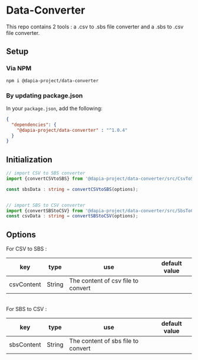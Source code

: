 # Data-Converter

This repo contains 2 tools : a .csv to .sbs file converter and a .sbs to .csv file converter.

## Setup

### Via NPM

```console
npm i @dapia-project/data-converter
```

### By updating package.json

In your `package.json`, add the following:

```json
{
  "dependencies": {
    "@dapia-project/data-converter" : "^1.0.4"
  }
}
```

## Initialization

```typescript
// import CSV to SBS converter
import {convertCSVtoSBS} from '@dapia-project/data-converter/src/CsvToSbs'

const sbsData : string = convertCSVtoSBS(options);


// import SBS to CSV converter
import {convertSBStoCSV} from '@dapia-project/data-converter/src/SbsToCsv'
const csvData : string = convertSBStoCSV(options);
```

## Options
For CSV to SBS :

| key        | type         | use                                | default value |
|------------|--------------|------------------------------------|---------------|
| csvContent | String       | The content of csv file to convert |               |

\
For SBS to CSV :

| key        | type         | use                                | default value |
|------------|--------------|------------------------------------|---------------|
| sbsContent | String       | The content of sbs file to convert |               |


